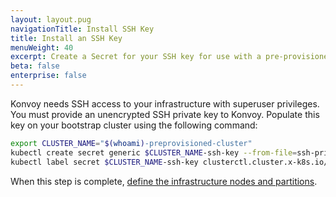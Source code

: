 ```yaml
---
layout: layout.pug
navigationTitle: Install SSH Key
title: Install an SSH Key
menuWeight: 40
excerpt: Create a Secret for your SSH key for use with a pre-provisioned provider
beta: false
enterprise: false
---
```


Konvoy needs SSH access to your infrastructure with superuser privileges. You must provide an unencrypted SSH private key to Konvoy. Populate this key on your bootstrap cluster using the following command:

```bash
export CLUSTER_NAME="$(whoami)-preprovisioned-cluster"
kubectl create secret generic $CLUSTER_NAME-ssh-key --from-file=ssh-privatekey=<path-to-ssh-private-key>
kubectl label secret $CLUSTER_NAME-ssh-key clusterctl.cluster.x-k8s.io/move=
```

When this step is complete, [define the infrastructure nodes and partitions](../define-infrastructure).
